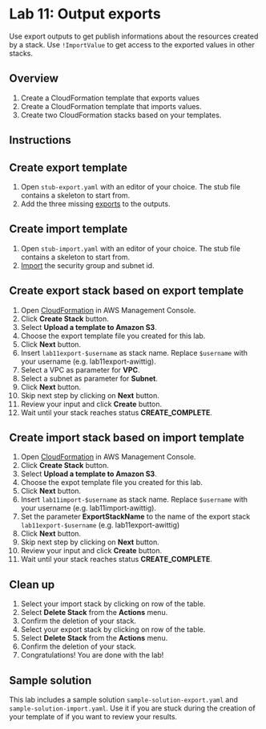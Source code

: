# Lab 11: Output exports

Use export outputs to get publish informations about the resources created by a stack. Use `!ImportValue` to get access to the exported values in other stacks.

## Overview
1. Create a CloudFormation template that exports values
2. Create a CloudFormation template that imports values.
1. Create two CloudFormation stacks based on your templates.

## Instructions

## Create export template
1. Open `stub-export.yaml` with an editor of your choice. The stub file contains a skeleton to start from.
1. Add the three missing [exports](https://docs.aws.amazon.com/AWSCloudFormation/latest/UserGuide/outputs-section-structure.html) to the outputs.

## Create import template
1. Open `stub-import.yaml` with an editor of your choice. The stub file contains a skeleton to start from.
1. [Import](https://docs.aws.amazon.com/AWSCloudFormation/latest/UserGuide/intrinsic-function-reference-importvalue.html) the security group and subnet id.

## Create export stack based on export template
1. Open [CloudFormation](https://console.aws.amazon.com/cloudformation) in AWS Management Console.
1. Click **Create Stack** button.
1. Select **Upload a template to Amazon S3**.
1. Choose the export template file you created for this lab.
1. Click **Next** button.
1. Insert `lab11export-$username` as stack name. Replace `$username` with your username (e.g. lab11export-awittig).
1. Select a VPC as parameter for **VPC**.
1. Select a subnet as parameter for **Subnet**.
1. Click **Next** button.
1. Skip next step by clicking on **Next** button.
1. Review your input and click **Create** button.
1. Wait until your stack reaches status **CREATE_COMPLETE**.

## Create import stack based on import template
1. Open [CloudFormation](https://console.aws.amazon.com/cloudformation) in AWS Management Console.
1. Click **Create Stack** button.
1. Select **Upload a template to Amazon S3**.
1. Choose the expot template file you created for this lab.
1. Click **Next** button.
1. Insert `lab11import-$username` as stack name. Replace `$username` with your username (e.g. lab11import-awittig).
1. Set the parameter **ExportStackName** to the name of the export stack `lab11export-$username` (e.g. lab11export-awittig)
1. Click **Next** button.
1. Skip next step by clicking on **Next** button.
1. Review your input and click **Create** button.
1. Wait until your stack reaches status **CREATE_COMPLETE**.

## Clean up
1. Select your import stack by clicking on row of the table.
1. Select **Delete Stack** from the **Actions** menu.
1. Confirm the deletion of your stack.
1. Select your export stack by clicking on row of the table.
1. Select **Delete Stack** from the **Actions** menu.
1. Confirm the deletion of your stack.
1. Congratulations! You are done with the lab!

## Sample solution
This lab includes a sample solution `sample-solution-export.yaml` and `sample-solution-import.yaml`. Use it if you are stuck during the creation of your template of if you want to review your results.

